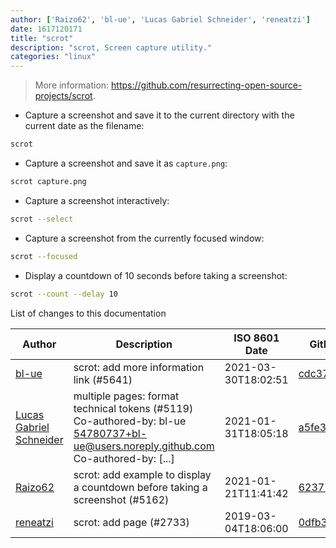 ```yaml
---
author: ['Raizo62', 'bl-ue', 'Lucas Gabriel Schneider', 'reneatzi']
date: 1617120171
title: "scrot"
description: "scrot, Screen capture utility."
categories: "linux"
---
```

> More information: <https://github.com/resurrecting-open-source-projects/scrot>.

- Capture a screenshot and save it to the current directory with the current date as the filename:

```bash
scrot
```

- Capture a screenshot and save it as `capture.png`:

```bash
scrot capture.png
```

- Capture a screenshot interactively:

```bash
scrot --select
```

- Capture a screenshot from the currently focused window:

```bash
scrot --focused
```

- Display a countdown of 10 seconds before taking a screenshot:

```bash
scrot --count --delay 10
```
List of changes to this documentation


Author | Description | ISO 8601 Date | GitHub link
------|-----|-----|-----
[bl-ue](mailto:54780737+bl-ue@users.noreply.github.com) | scrot: add more information link (#5641) | 2021-03-30T18:02:51 | [cdc37a51d8c9](https://github.com/tldr-pages/tldr/commit/cdc37a51d8c97f8dfab0198ee66d2b18bf9f8455)
[Lucas Gabriel Schneider](mailto:casdpa@gmail.com) | multiple pages: format technical tokens (#5119) Co-authored-by: bl-ue <54780737+bl-ue@users.noreply.github.com> Co-authored-by: [...] | 2021-01-31T18:05:18 | [a5fe31bc47ae](https://github.com/tldr-pages/tldr/commit/a5fe31bc47aece3efa5e66b52b3cf384f27d5d72)
[Raizo62](mailto:silicium62-github@yahoo.fr) | scrot: add example to display a countdown before taking a screenshot (#5162) | 2021-01-21T11:41:42 | [62377822e4a3](https://github.com/tldr-pages/tldr/commit/62377822e4a336cb6e2aaff07582dce8f6d66dfe)
[reneatzi](mailto:reneatzi@users.noreply.github.com) | scrot: add page (#2733) | 2019-03-04T18:06:00 | [0dfb3ff75c49](https://github.com/tldr-pages/tldr/commit/0dfb3ff75c495394244bad0954e5de5ab212de7c)

